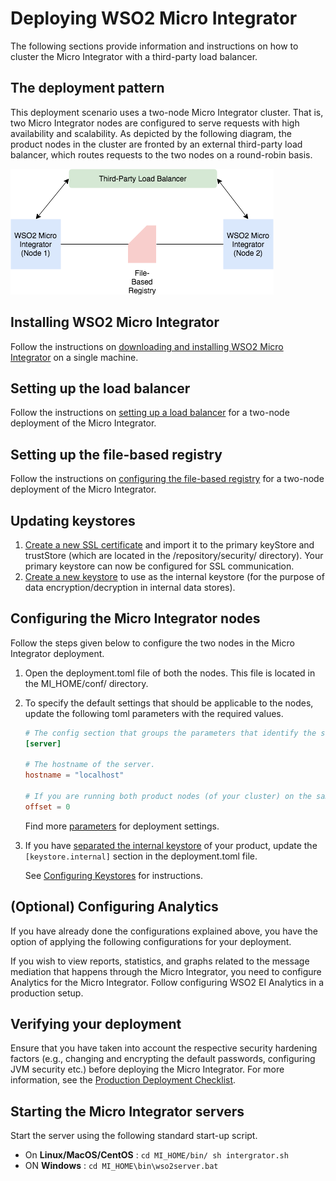 # Deploying WSO2 Micro Integrator
The following sections provide information and instructions on how to cluster the Micro Integrator with a third-party load balancer.

## The deployment pattern

This deployment scenario uses a two-node Micro Integrator cluster. That is, two Micro Integrator nodes are configured to serve requests with high availability and scalability. As depicted by the following diagram, the product nodes in the cluster are fronted by an external third-party load balancer, which routes requests to the two nodes on a round-robin basis.

![Micro Integrator Deployment Pattern](../../assets/img/mi_deployment.png)

## Installing WSO2 Micro Integrator

Follow the instructions on [downloading and installing WSO2 Micro Integrator](../../setup/installation/install_in_vm.md) on a single machine.

## Setting up the load balancer

Follow the instructions on [setting up a load balancer](../../setup/deployment/setting_up_lb.md) for a two-node deployment of the Micro Integrator.

## Setting up the file-based registry

Follow the instructions on [configuring the file-based registry](../../setup/deployment/file_based_registry.md) for a two-node deployment of the Micro Integrator.

## Updating keystores

1. [Create a new SSL certificate](../../setup/security/importing_ssl_certificate.md) and import it to the primary keyStore and trustStore (which are located in the /repository/security/ directory). Your primary keystore can now be configured for SSL communication.
2. [Create a new keystore](../../setup/security/creating_keystores.md) to use as the internal keystore (for the purpose of data encryption/decryption in internal data stores).

## Configuring the Micro Integrator nodes

Follow the steps given below to configure the two nodes in the Micro Integrator deployment.

1. Open the deployment.toml file of both the nodes. This file is located in the MI_HOME/conf/ directory.
2. To specify the default settings that should be applicable to the nodes, update the following toml parameters with the required values.

    ```toml
    # The config section that groups the parameters that identify the server.
    [server]

    # The hostname of the server.
    hostname = "localhost"

    # If you are running both product nodes (of your cluster) on the same VM, set a port offset for on the servers.
    offset = 0
    ```
   Find more [parameters](../../../references/config-catalog/#deployment) for deployment settings.

3. If you have [separated the internal keystore](../../setup/deployment/deploying_wso2_ei.md#updating-keystores) of your product, update the `[keystore.internal]` section in the deployment.toml file.
   
    See [Configuring Keystores](../../setup/security/configuring_keystores.md) for instructions.
    
## (Optional) Configuring Analytics

If you have already done the configurations explained above, you have the option of applying the following configurations for your deployment.

If you wish to view reports, statistics, and graphs related to the message mediation that happens through the Micro Integrator, you need to configure Analytics for the Micro Integrator. Follow configuring WSO2 EI Analytics in a production setup.

## Verifying your deployment

Ensure that you have taken into account the respective security hardening factors (e.g., changing and encrypting the default passwords, configuring JVM security etc.) before deploying the Micro Integrator. For more information, see the [Production Deployment Checklist](../../setup/deployment/deployment_checklist.md).

## Starting the Micro Integrator servers

Start the server using the following standard start-up script.

* On **Linux/MacOS/CentOS** : `cd MI_HOME/bin/ sh intergrator.sh`
* ON **Windows** : `cd MI_HOME\bin\wso2server.bat`
